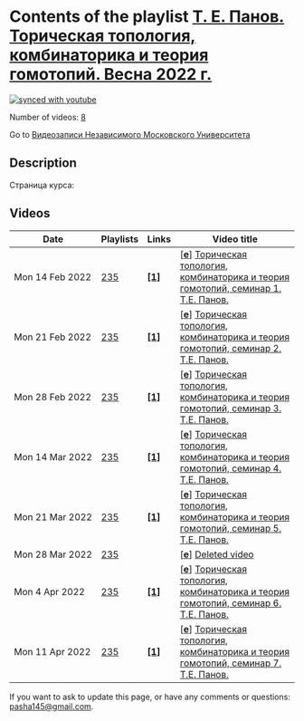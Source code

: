 # Contents of the playlist [Т. Е. Панов. Торическая топология, комбинаторика и теория гомотопий. Весна 2022 г.](https://www.youtube.com/playlist?list=PLp9ABVh6_x4F4b5ZT7DMk2h-HmOqlQA-C)

[![synced with youtube](https://img.shields.io/github/last-commit/mathphysschool/mathphysschool.github.io/autoupdate1?label=synced%20with%20youtube)](https://github.com/mathphysschool/mathphysschool.github.io/commits/autoupdate1)

Number of videos: [8](#videos)

Go to [Видеозаписи Независимого Московского Университета](../README.md)

## Description

Страница курса:

## Videos

|Date|Playlists|Links|Video title|
|---|---|---|---|
| Mon&nbsp;14&nbsp;Feb&nbsp;2022 | [235](../playlists/235 "Т. Е. Панов. Торическая топология, комбинаторика и теория гомотопий. Весна 2022 г.") | [**[1]**](https://ium.mccme.ru/s22/s22-sem-panov.html) | [[**e**](https://studio.youtube.com/video/aRY2uQSgXoU/edit "Edit")] [Торическая топология, комбинаторика и теория гомотопий, семинар 1. Т.Е. Панов.](https://www.youtube.com/watch?v=aRY2uQSgXoU&list=PLp9ABVh6_x4F4b5ZT7DMk2h-HmOqlQA-C "Спецсеминар совместно с лабораторией алгебраической топологии и ее приложений ФКН ВШЭ.&#013;Страница курса:&#013;https://ium.mccme.ru/s22/s22-sem-panov.html") |
| Mon&nbsp;21&nbsp;Feb&nbsp;2022 | [235](../playlists/235 "Т. Е. Панов. Торическая топология, комбинаторика и теория гомотопий. Весна 2022 г.") | [**[1]**](https://ium.mccme.ru/s22/s22-sem-panov.html) | [[**e**](https://studio.youtube.com/video/TDzFsj7Z2sI/edit "Edit")] [Торическая топология, комбинаторика и теория гомотопий, семинар 2. Т.Е. Панов.](https://www.youtube.com/watch?v=TDzFsj7Z2sI&list=PLp9ABVh6_x4F4b5ZT7DMk2h-HmOqlQA-C "Спецсеминар совместно с лабораторией алгебраической топологии и ее приложений ФКН ВШЭ.&#013;Страница курса:&#013;https://ium.mccme.ru/s22/s22-sem-panov.html") |
| Mon&nbsp;28&nbsp;Feb&nbsp;2022 | [235](../playlists/235 "Т. Е. Панов. Торическая топология, комбинаторика и теория гомотопий. Весна 2022 г.") | [**[1]**](https://ium.mccme.ru/s22/s22-sem-panov.html) | [[**e**](https://studio.youtube.com/video/Dpf5VfjSXHI/edit "Edit")] [Торическая топология, комбинаторика и теория гомотопий, семинар 3. Т.Е. Панов.](https://www.youtube.com/watch?v=Dpf5VfjSXHI&list=PLp9ABVh6_x4F4b5ZT7DMk2h-HmOqlQA-C "Спецсеминар совместно с лабораторией алгебраической топологии и ее приложений ФКН ВШЭ.&#013;Страница курса:&#013;https://ium.mccme.ru/s22/s22-sem-panov.html") |
| Mon&nbsp;14&nbsp;Mar&nbsp;2022 | [235](../playlists/235 "Т. Е. Панов. Торическая топология, комбинаторика и теория гомотопий. Весна 2022 г.") | [**[1]**](https://ium.mccme.ru/s22/s22-sem-panov.html) | [[**e**](https://studio.youtube.com/video/NbxRIVHrNKk/edit "Edit")] [Торическая топология, комбинаторика и теория гомотопий, семинар 4. Т.Е. Панов.](https://www.youtube.com/watch?v=NbxRIVHrNKk&list=PLp9ABVh6_x4F4b5ZT7DMk2h-HmOqlQA-C "Спецсеминар совместно с лабораторией алгебраической топологии и ее приложений ФКН ВШЭ.&#013;Страница курса:&#013;https://ium.mccme.ru/s22/s22-sem-panov.html") |
| Mon&nbsp;21&nbsp;Mar&nbsp;2022 | [235](../playlists/235 "Т. Е. Панов. Торическая топология, комбинаторика и теория гомотопий. Весна 2022 г.") | [**[1]**](https://ium.mccme.ru/s22/s22-sem-panov.html) | [[**e**](https://studio.youtube.com/video/y1MAwAotPB0/edit "Edit")] [Торическая топология, комбинаторика и теория гомотопий, семинар 5. Т.Е. Панов.](https://www.youtube.com/watch?v=y1MAwAotPB0&list=PLp9ABVh6_x4F4b5ZT7DMk2h-HmOqlQA-C "Спецсеминар совместно с лабораторией алгебраической топологии и ее приложений ФКН ВШЭ.&#013;Страница курса:&#013;https://ium.mccme.ru/s22/s22-sem-panov.html") |
| Mon&nbsp;28&nbsp;Mar&nbsp;2022 | [235](../playlists/235 "Т. Е. Панов. Торическая топология, комбинаторика и теория гомотопий. Весна 2022 г.") |  | [[**e**](https://studio.youtube.com/video/AwS8ZiwSrVU/edit "Edit")] [Deleted video](https://www.youtube.com/watch?v=AwS8ZiwSrVU&list=PLp9ABVh6_x4F4b5ZT7DMk2h-HmOqlQA-C "This video is unavailable.") |
| Mon&nbsp;4&nbsp;Apr&nbsp;2022 | [235](../playlists/235 "Т. Е. Панов. Торическая топология, комбинаторика и теория гомотопий. Весна 2022 г.") | [**[1]**](https://ium.mccme.ru/s22/s22-sem-panov.html) | [[**e**](https://studio.youtube.com/video/e2HQLo9jXvo/edit "Edit")] [Торическая топология, комбинаторика и теория гомотопий, семинар 6. Т.Е. Панов.](https://www.youtube.com/watch?v=e2HQLo9jXvo&list=PLp9ABVh6_x4F4b5ZT7DMk2h-HmOqlQA-C "Спецсеминар совместно с лабораторией алгебраической топологии и ее приложений ФКН ВШЭ.&#013;Страница курса:&#013;https://ium.mccme.ru/s22/s22-sem-panov.html") |
| Mon&nbsp;11&nbsp;Apr&nbsp;2022 | [235](../playlists/235 "Т. Е. Панов. Торическая топология, комбинаторика и теория гомотопий. Весна 2022 г.") | [**[1]**](https://ium.mccme.ru/s22/s22-sem-panov.html) | [[**e**](https://studio.youtube.com/video/ydDiTLcwRZE/edit "Edit")] [Торическая топология, комбинаторика и теория гомотопий, семинар 7. Т.Е. Панов.](https://www.youtube.com/watch?v=ydDiTLcwRZE&list=PLp9ABVh6_x4F4b5ZT7DMk2h-HmOqlQA-C "Спецсеминар совместно с лабораторией алгебраической топологии и ее приложений ФКН ВШЭ.&#013;Страница курса:&#013;https://ium.mccme.ru/s22/s22-sem-panov.html") |


 If you want to ask to update this page, or have any comments or questions: <pasha145@gmail.com>.